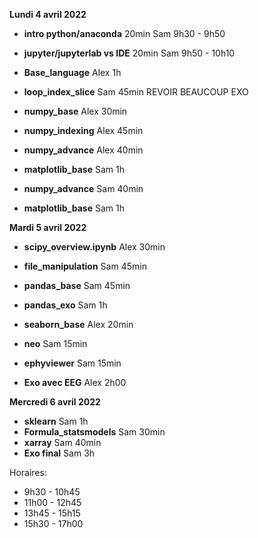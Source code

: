 
**Lundi 4 avril 2022**
   
   * **intro python/anaconda** 20min Sam 9h30 - 9h50
   * **jupyter/jupyterlab vs IDE** 20min Sam 9h50 - 10h10
   * **Base_language** Alex 1h
   * **loop_index_slice** Sam 45min
        REVOIR BEAUCOUP EXO
   * **numpy_base**  Alex 30min

   * **numpy_indexing**  Alex 45min
   * **numpy_advance** Alex  40min
   * **matplotlib_base** Sam 1h
  
   * **numpy_advance** Sam  40min
   * **matplotlib_base** Sam 1h


**Mardi 5 avril 2022**

  * **scipy_overview.ipynb** Alex 30min
  * **file_manipulation** Sam 45min
  * **pandas_base** Sam 45min
  * **pandas_exo** Sam 1h

  * **seaborn_base** Alex 20min
  * **neo** Sam 15min
  * **ephyviewer** Sam 15min
   * **Exo avec EEG** Alex 2h00


**Mercredi 6 avril 2022**

   * **sklearn** Sam 1h
   * **Formula_statsmodels** Sam 30min
   * **xarray** Sam 40min
   * **Exo final** Sam 3h


Horaires:
 * 9h30 - 10h45
 * 11h00 - 12h45
 * 13h45 - 15h15
 * 15h30 - 17h00







  
 
